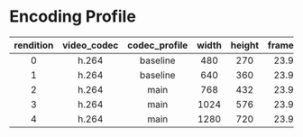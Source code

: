 # Encoding Profile

| rendition | video_codec | codec_profile | width | height | framerate | video_bitrate | audio_bitrate | total_bitrate |
|:---------:|:-----------:|:-------------:|:-----:|:------:|:---------:|:-------------:|:-------------:|:-------------:|
|     0     |    h.264    |    baseline   |  480  |   270  |   23.976  |      450      |      128      |      578      |
|     1     |    h.264    |    baseline   |  640  |   360  |   23.976  |      800      |      128      |      928      |
|     2     |    h.264    |      main     |  768  |   432  |   23.976  |      1000     |      128      |      1128     |
|     3     |    h.264    |      main     |  1024 |   576  |   23.976  |      1500     |      128      |      1628     |
|     4     |    h.264    |      main     |  1280 |   720  |   23.976  |      2100     |      128      |      2228     |
